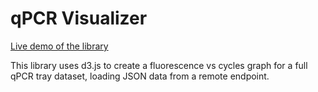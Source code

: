 qPCR Visualizer
===============

[Live demo of the library](http://merrywhether.github.io/qpcr-visualizer/)

This library uses d3.js to create a fluorescence vs cycles graph for a full qPCR tray dataset, loading JSON data from a remote endpoint.
